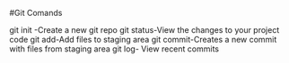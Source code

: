 #Git Comands


git init -Create a new git repo
git status-View the changes to your project code 
git add-Add files to staging area
git commit-Creates a new commit with files from staging area
git log- View recent commits
 
